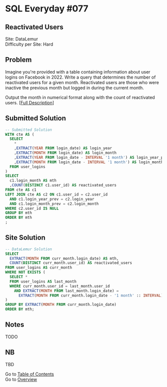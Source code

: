 # SQL Everyday \#077

## Reactivated Users

Site: DataLemur\
Difficulty per Site: Hard

## Problem

Imagine you're provided with a table containing information about user logins on Facebook in 2022. Write a query that determines the number of reactivated users for a given month. Reactivated users are those who were inactive the previous month but logged in during the current month.

Output the month in numerical format along with the count of reactivated users. [[Full Description](https://datalemur.com/questions/reactivated-users)]

## Submitted Solution

```sql
-- Submitted Solution
WITH cte AS (
  SELECT
    *
    ,EXTRACT(YEAR FROM login_date) AS login_year
    ,EXTRACT(MONTH FROM login_date) AS login_month
    ,EXTRACT(YEAR FROM login_date - INTERVAL '1 month') AS login_year_prev
    ,EXTRACT(MONTH FROM login_date - INTERVAL '1 month') AS login_month_prev
  FROM user_logins
)
SELECT
  c1.login_month AS mth
  ,COUNT(DISTINCT c1.user_id) AS reactivated_users
FROM cte AS c1
LEFT JOIN cte AS c2 ON c1.user_id = c2.user_id
  AND c1.login_year_prev = c2.login_year
  AND c1.login_month_prev = c2.login_month
WHERE c2.user_id IS NULL
GROUP BY mth
ORDER BY mth
;
```

## Site Solution

```sql
-- DataLemur Solution 
SELECT 
  EXTRACT(MONTH FROM curr_month.login_date) AS mth, 
  COUNT(DISTINCT curr_month.user_id) AS reactivated_users
FROM user_logins AS curr_month 
WHERE NOT EXISTS (
  SELECT * 
  FROM user_logins AS last_month 
  WHERE curr_month.user_id = last_month.user_id 
    AND EXTRACT(MONTH FROM last_month.login_date) = 
      EXTRACT(MONTH FROM curr_month.login_date - '1 month' :: INTERVAL)
) 
GROUP BY EXTRACT(MONTH FROM curr_month.login_date)
ORDER BY mth;
```

## Notes

TODO

## NB

TBD

Go to [Table of Contents](/README.md#contents)\
Go to [Overview](/README.md)
